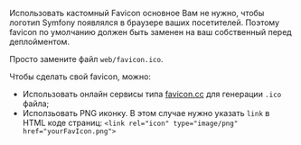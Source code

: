 Использовать кастомный Favicon
основное
Вам не нужно, чтобы логотип Symfony появлялся в браузере ваших посетителей. Поэтому favicon по умолчанию должен быть заменен на ваш собственный перед деплойментом.

Просто замените файл `web/favicon.ico`.

Чтобы сделать свой favicon, можно:

* Использовать онлайн сервисы типа [favicon.cc](http://www.favicon.cc) для генерации `.ico` файла;
* Исползьовать PNG иконку. В этом случае нужно указать `link` в HTML коде страниц: `<link rel="icon" type="image/png" href="yourFavIcon.png">`